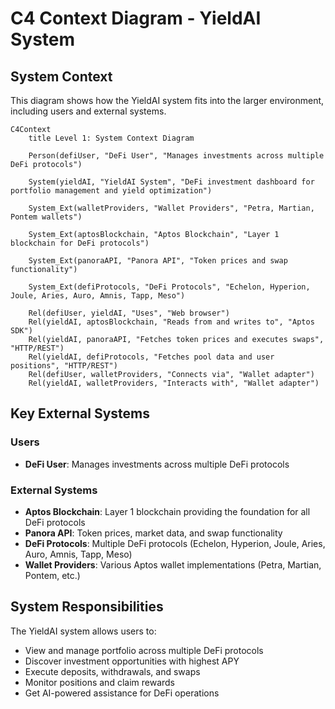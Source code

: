 # C4 Context Diagram - YieldAI System

## System Context

This diagram shows how the YieldAI system fits into the larger environment, including users and external systems.

```mermaid
C4Context
    title Level 1: System Context Diagram

    Person(defiUser, "DeFi User", "Manages investments across multiple DeFi protocols")
    
    System(yieldAI, "YieldAI System", "DeFi investment dashboard for portfolio management and yield optimization")
    
    System_Ext(walletProviders, "Wallet Providers", "Petra, Martian, Pontem wallets")
    
    System_Ext(aptosBlockchain, "Aptos Blockchain", "Layer 1 blockchain for DeFi protocols")
    
    System_Ext(panoraAPI, "Panora API", "Token prices and swap functionality")
    
    System_Ext(defiProtocols, "DeFi Protocols", "Echelon, Hyperion, Joule, Aries, Auro, Amnis, Tapp, Meso")

    Rel(defiUser, yieldAI, "Uses", "Web browser")
    Rel(yieldAI, aptosBlockchain, "Reads from and writes to", "Aptos SDK")
    Rel(yieldAI, panoraAPI, "Fetches token prices and executes swaps", "HTTP/REST")
    Rel(yieldAI, defiProtocols, "Fetches pool data and user positions", "HTTP/REST")
    Rel(defiUser, walletProviders, "Connects via", "Wallet adapter")
    Rel(yieldAI, walletProviders, "Interacts with", "Wallet adapter")
```

## Key External Systems

### Users
- **DeFi User**: Manages investments across multiple DeFi protocols

### External Systems
- **Aptos Blockchain**: Layer 1 blockchain providing the foundation for all DeFi protocols
- **Panora API**: Token prices, market data, and swap functionality
- **DeFi Protocols**: Multiple DeFi protocols (Echelon, Hyperion, Joule, Aries, Auro, Amnis, Tapp, Meso)
- **Wallet Providers**: Various Aptos wallet implementations (Petra, Martian, Pontem, etc.)

## System Responsibilities

The YieldAI system allows users to:
- View and manage portfolio across multiple DeFi protocols
- Discover investment opportunities with highest APY
- Execute deposits, withdrawals, and swaps
- Monitor positions and claim rewards
- Get AI-powered assistance for DeFi operations 